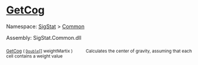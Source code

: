 # [GetCog](./ArrayExtension-100663390.md)

Namespace: [SigStat]() > [Common](./../README.md)

Assembly: SigStat.Common.dll

<sub>[GetCog](./ArrayExtension-100663390.md) ( [`Double`](https://docs.microsoft.com/en-us/dotnet/api/System.Double)[] weightMartix )</sub>&nbsp;&nbsp;&nbsp;&nbsp;&nbsp;&nbsp;&nbsp;&nbsp;&nbsp;<sub>Calculates the center of gravity, assuming that each cell contains  a weight value</sub>
